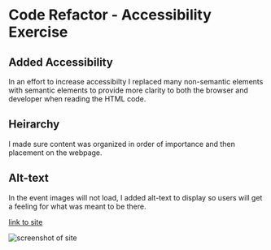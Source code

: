 # Code Refactor - Accessibility Exercise 

## Added Accessibility 
In an effort to increase accessibilty I replaced many non-semantic elements with semantic elements to provide more clarity to both the browser and developer when reading the HTML code. 

## Heirarchy
I made sure content was organized in order of importance and then placement on the webpage.

## Alt-text
In the event images will not load, I added alt-text to display so users will get a feeling for what was meant to be there.

[link to site](https://drewsparker.github.io/challengeOneAccessibility)

![screenshot of site](assets/images/ScreenShot.png)